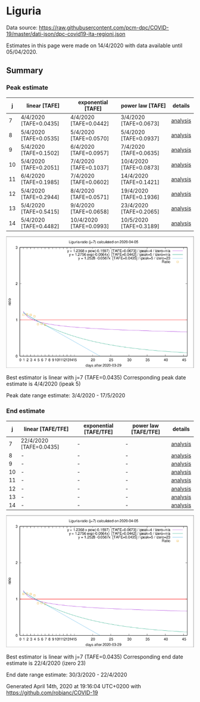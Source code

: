 # Liguria


Data source: https://raw.githubusercontent.com/pcm-dpc/COVID-19/master/dati-json/dpc-covid19-ita-regioni.json

Estimates in this page were made on 14/4/2020 with data available until 05/04/2020.


## Summary 

### Peak estimate 
|j|linear [TAFE]|exponential [TAFE]|power law [TAFE]|details|
|---|----|-----------|---------|-------|
|7|4/4/2020 [TAFE=0.0435]|4/4/2020 [TAFE=0.0442]|3/4/2020 [TAFE=0.0673]|[analysis](COVID-19_liguria_j7_2020-04-05.md)|
|8|5/4/2020 [TAFE=0.0535]|5/4/2020 [TAFE=0.0570]|5/4/2020 [TAFE=0.0937]|[analysis](COVID-19_liguria_j8_2020-04-05.md)|
|9|5/4/2020 [TAFE=0.1502]|6/4/2020 [TAFE=0.0957]|7/4/2020 [TAFE=0.0635]|[analysis](COVID-19_liguria_j9_2020-04-05.md)|
|10|5/4/2020 [TAFE=0.2051]|7/4/2020 [TAFE=0.1037]|10/4/2020 [TAFE=0.0873]|[analysis](COVID-19_liguria_j10_2020-04-05.md)|
|11|6/4/2020 [TAFE=0.1985]|7/4/2020 [TAFE=0.0602]|14/4/2020 [TAFE=0.1421]|[analysis](COVID-19_liguria_j11_2020-04-05.md)|
|12|5/4/2020 [TAFE=0.2944]|8/4/2020 [TAFE=0.0571]|19/4/2020 [TAFE=0.1936]|[analysis](COVID-19_liguria_j12_2020-04-05.md)|
|13|5/4/2020 [TAFE=0.5415]|9/4/2020 [TAFE=0.0658]|23/4/2020 [TAFE=0.2065]|[analysis](COVID-19_liguria_j13_2020-04-05.md)|
|14|5/4/2020 [TAFE=0.4482]|10/4/2020 [TAFE=0.0993]|10/5/2020 [TAFE=0.3189]|[analysis](COVID-19_liguria_j14_2020-04-05.md)|

![best peak estimate](COVID-19_liguria_j7_2020-04-05.png)

Best estimator is linear with j=7 (TAFE=0.0435)
Corresponding peak date estimate is 4/4/2020 (ipeak 5)


Peak date range estimate: 3/4/2020 - 17/5/2020

### End estimate 
|j|linear [TAFE/TFE]|exponential [TAFE/TFE]|power law [TAFE/TFE]|details|
|---|----|-----------|---------|-------|
|7|22/4/2020 [TAFE=0.0435]|-|-|[analysis](COVID-19_liguria_j7_2020-04-05.md)|
|8|-|-|-|[analysis](COVID-19_liguria_j8_2020-04-05.md)|
|9|-|-|-|[analysis](COVID-19_liguria_j9_2020-04-05.md)|
|10|-|-|-|[analysis](COVID-19_liguria_j10_2020-04-05.md)|
|11|-|-|-|[analysis](COVID-19_liguria_j11_2020-04-05.md)|
|12|-|-|-|[analysis](COVID-19_liguria_j12_2020-04-05.md)|
|13|-|-|-|[analysis](COVID-19_liguria_j13_2020-04-05.md)|
|14|-|-|-|[analysis](COVID-19_liguria_j14_2020-04-05.md)|

![best zero estimate](COVID-19_liguria_j7_2020-04-05.png)

Best estimator is linear with j=7 (TAFE=0.0435)
Corresponding end date estimate is 22/4/2020 (izero 23)


End date range estimate: 30/3/2020 - 22/4/2020

Generated April 14th, 2020 at 19:16:04 UTC+0200 with https://github.com/robianc/COVID-19

